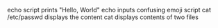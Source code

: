 echo script prints "Hello, World" 
echo inputs confusing emoji script
cat /etc/passwd displays the content
cat displays contents of two files
